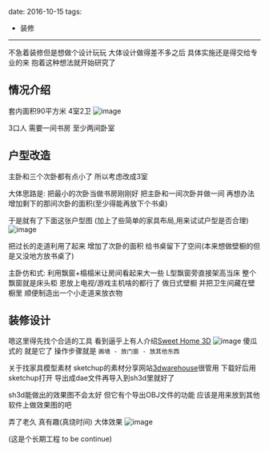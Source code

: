 
date: 2016-10-15
tags: 
- 装修
---

不急着装修但是想做个设计玩玩 
大体设计做得差不多之后 具体实施还是得交给专业的来
抱着这种想法就开始研究了

<!--more-->

情况介绍
-------
套内面积90平方米 4室2卫
![image](/i/note_myhome/01.jpg)

3口人
需要一间书房 至少两间卧室


户型改造
---------

主卧和三个次卧都有点小了 所以考虑改成3室

大体思路是:
把最小的次卧当做书房刚刚好
把主卧和一间次卧并做一间
再想办法增加剩下的那间次卧的面积(至少得能再放下个书桌)

于是就有了下面这张户型图 (加上了些简单的家具布局,用来试试户型是否合理)
![image](/i/note_myhome/02.jpg)

把过长的走道利用了起来 增加了次卧的面积 给书桌留下了空间(本来想做壁橱的但是又没地方放书桌了)

主卧仿和式: 
利用飘窗+榻榻米让房间看起来大一些
L型飘窗旁直接架高当床 整个飘窗就是床头柜 恩放上电视/游戏主机啥的都行了
做日式壁橱 并把卫生间藏在壁橱里 顺便制造出一个小走道来放衣物


装修设计
---------

嗯这里得先找个合适的工具
看到逼乎上有人介绍[Sweet Home 3D](http://www.sweethome3d.com/zh-cn/)
![image](/i/note_myhome/03.jpg)
傻瓜式的 就是它了
操作步骤就是 `画墙 - 放门窗 - 放其他东西`

关于找家具模型素材
sketchup的素材分享网站[3dwarehouse](3dwarehouse.sketchup.com)很管用 
下载好后用sketchup打开 导出成dae文件再导入到sh3d里就好了

sh3d能做出的效果图不会太好 但它有个导出OBJ文件的功能 应该是用来放到其他软件上做效果图的吧

弄了老久 真有趣(真烧时间) 大体效果
![image](/i/note_myhome/04.jpg)


(这是个长期工程 to be continue)
